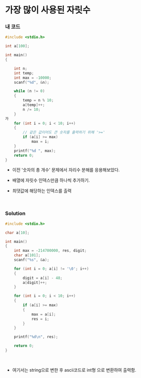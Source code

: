 # 가장 많이 사용된 자릿수

### 내 코드

```c
#include <stdio.h>

int a[100];

int main()
{

    int n;
    int temp;
    int max = -10000;
    scanf("%d", &n);

    while (n != 0)
    {
        temp = n % 10;
        a[temp]++;
        n /= 10;
    }
가
    for (int i = 0; i < 10; i++)
    {
        // 같은 값이어도 큰 숫자를 출력하기 위해 '>='
        if (a[i] >= max)
            max = i;
    }
    printf("%d ", max);
    return 0;
}
```



- 이전 '숫자의 총 개수' 문제에서 자리수 분해를 응용해보았다.
- 배열에 자릿수 인덱스만큼  하나씩 추가하기.

- 최댓값에 해당하는 인덱스를 출력

<br/> 

### Solution

```c
#include <stdio.h>

char a[10];

int main()
{
    int max = -214700000, res, digit;
    char a[101];
    scanf("%s", &a);

    for (int i = 0; a[i] != '\0'; i++)
    {
        digit = a[i] - 48;
        a[digit]++;
    }

    for (int i = 0; i < 10; i++)
    {
        if (a[i] >= max)
        {
            max = a[i];
            res = i;
        }
    }

    printf("%d\n", res);

    return 0;
}
```

<br/>

- 여기서는 string으로 변한 후 ascii코드로 int형 으로 변환하여 출력함.